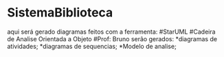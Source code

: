 SistemaBiblioteca
=================
aqui será gerado diagramas feitos com a ferramenta:
#StarUML
#Cadeira de Analise Orientada a Objeto
#Prof: Bruno
serão gerados:
*diagramas de atividades;
*diagramas de sequencias;
*Modelo de analise;
